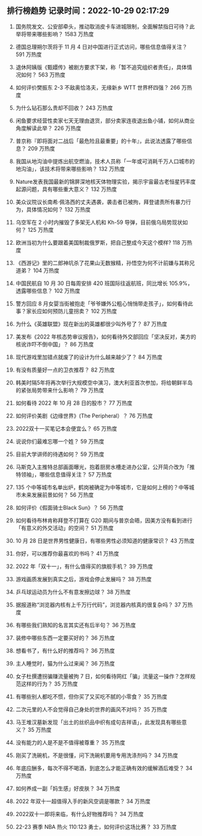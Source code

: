 
## 排行榜趋势 记录时间：2022-10-29 02:17:29
  
  1. 国务院发文、公安部牵头，推动取消皮卡车进城限制，全面解禁指日可待？此举将带来哪些影响？ 1583 万热度
    
  2. 德国总理朔尔茨将于 11 月 4 日对中国进行正式访问，哪些信息值得关注？ 591 万热度
    
  3. 退休阿姨版《甄嬛传》被剧方要求下架，称「暂不追究组织者责任」，具体情况如何？ 563 万热度
    
  4. 如何评价樊振东 2-3 不敌奥恰洛夫，无缘新乡 WTT 世界杯四强？ 266 万热度
    
  5. 为什么钻石那么贵却不回收？ 243 万热度
    
  6. 闲鱼要求经营性卖家七天无理由退货，部分卖家连夜退出鱼小铺，如何从商业角度解读此举？ 226 万热度
    
  7. 普京称『即将面对二战后「最危险且最重要」的十年』，此说法透露了哪些信息？ 209 万热度
    
  8. 我国从地沟油中提炼出航空燃油，技术人员称「一年或可消耗千万人口城市的地沟油」，该技术将带来哪些影响？ 132 万热度
    
  9. Nature发表我国最新的锦屏深地核天体物理实验，揭示宇宙最古老恒星钙丰度起源问题，具有哪些重大意义？ 132 万热度
    
  10. 美众议院议长南希·佩洛西的丈夫遇袭，袭击者已被拘，拜登谴责所有暴力行为，具体情况如何？ 132 万热度
    
  11. 乌空军在 2 小时内摧毁了多架无人机和 Kh-59 导弹，目前俄乌局势现状如何？ 125 万热度
    
  12. 欧洲当初为什么要跟着美国制裁俄罗斯，把自己整成今天这个模样? 118 万热度
    
  13. 《西游记》里的二郎神坑杀了花果山无数猴精，孙悟空为何不计前嫌与其称兄道弟？ 104 万热度
    
  14. 中国民航自 10 月 30 日每周安排 420 班国际往返航班，同比增长 105.9%，透露哪些信息？ 102 万热度
    
  15. 警方回应 8 月女婴当街被抱走「爷爷嫌外公粗心悄悄带走孩子」，如何看待此事？家长应如何预防儿童拐卖？ 102 万热度
    
  16. 为什么《英雄联盟》现在新出的英雄都很少叫外号了？ 87 万热度
    
  17. 美发布《2022 年核态势审议报告》，如何看待外交部回应「坚决反对，美方的核讹诈吓不倒中国」？ 86 万热度
    
  18. 现代游戏里加错点就废了的设计为什么越来越少了？ 84 万热度
    
  19. 有没有质量好一点的卫衣推荐？ 82 万热度
    
  20. 韩美时隔5年将再次举行大规模空中演习，澳大利亚首次参加，将给朝鲜半岛的紧张局势带来什么影响？ 79 万热度
    
  21. 如何看待 2022 年 10 月 28 日的股市？ 77 万热度
    
  22. 如何评价美剧《边缘世界》(The Peripheral）？ 76 万热度
    
  23. 2022双十一买笔记本会便宜么？ 65 万热度
    
  24. 说说你们最难忘哪一个姓？ 59 万热度
    
  25. 目前大学讲师的待遇如何？ 59 万热度
    
  26. 马斯克入主推特总部画面曝光，抱着厨房水槽走进办公室，公开简介改为「推特领袖」，哪些信息值得关注？ 57 万热度
    
  27. 135 个中等城市名单出炉，鹤岗被确定为中等城市，它是如何上榜的？中等城市未来发展前景如何？ 56 万热度
    
  28. 如何评价《假面骑士Black Sun》？ 56 万热度
    
  29. 如何看待布林肯称拜登不打算在 G20 期间与普京会晤，因美方没有看到进行「有意义的外交活动」的空间？ 51 万热度
    
  30. 10 月 28 日是世界男性健康日，有哪些男性必须知道的健康常识？ 43 万热度
    
  31. 你好，可以推荐你最喜欢的书吗？ 41 万热度
    
  32. 2022 年「双十一」，有什么值得买的旗舰手机？ 39 万热度
    
  33. 游戏画质发展到真实之后，游戏会停止发展吗？ 38 万热度
    
  34. 乒乓球运动员为什么不有意发擦边球？ 38 万热度
    
  35. 据报道称“浏览器内核有上千万行代码”，浏览器内核真的很复杂吗？ 37 万热度
    
  36. 有哪些我们熟知的名言其实还有后半句？ 36 万热度
    
  37. 装修中哪些东西一定要买好的？ 36 万热度
    
  38. 想看书了，有什么好的推荐吗？ 36 万热度
    
  39. 主人睡觉时，猫为什么过来闻？ 36 万热度
    
  40. 女子杜撰遭拐骗赚流量被拘 7 日，如何看待网红「骗」流量这一操作？怎样规范这样的行为？ 35 万热度
    
  41. 有哪些别人都吃不惯，但你买了又买吃不腻的小零食？ 35 万热度
    
  42. 二次元里的人不会觉得自己身处的世界的画风不对吗？ 35 万热度
    
  43. 马王堆汉墓新发现「出土的丝织品中织有成句吉祥语」，此发现具有哪些意义？ 35 万热度
    
  44. 没有能力的人是不是不值得被尊重？ 35 万热度
    
  45. 刚买了洗碗机，不是很懂，问下洗碗机要用专用洗涤剂吗？ 34 万热度
    
  46. 年底应酬多，每次不得不喝酒，到底怎么才能正确有效的缓解酒后难受？ 34 万热度
    
  47. 如何养成一副「妈生感」好皮肤？ 34 万热度
    
  48. 2022 年双十一超值得入手的新风空调是哪款？ 34 万热度
    
  49. 2022双十一即将来临，有什么好物推荐吗？ 34 万热度
    
  50. 22-23 赛季 NBA 热火 110:123 勇士，如何评价这场比赛？ 33 万热度
    